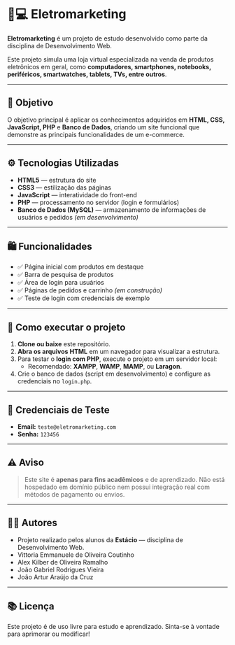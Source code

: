# 📱💻 Eletromarketing

**Eletromarketing** é um projeto de estudo desenvolvido como parte da disciplina de Desenvolvimento Web.

Este projeto simula uma loja virtual especializada na venda de produtos eletrônicos em geral, como **computadores, smartphones, notebooks, periféricos, smartwatches, tablets, TVs, entre outros**.

---

## 🎯 **Objetivo**

O objetivo principal é aplicar os conhecimentos adquiridos em **HTML, CSS, JavaScript, PHP** e **Banco de Dados**, criando um site funcional que demonstre as principais funcionalidades de um e-commerce.

---

## ⚙️ **Tecnologias Utilizadas**

- **HTML5** — estrutura do site
- **CSS3** — estilização das páginas
- **JavaScript** — interatividade do front-end
- **PHP** — processamento no servidor (login e formulários)
- **Banco de Dados (MySQL)** — armazenamento de informações de usuários e pedidos *(em desenvolvimento)*

---

## 🛍️ **Funcionalidades**

- ✅ Página inicial com produtos em destaque  
- ✅ Barra de pesquisa de produtos  
- ✅ Área de login para usuários  
- ✅ Páginas de pedidos e carrinho *(em construção)*  
- ✅ Teste de login com credenciais de exemplo
  

---

## 🚀 **Como executar o projeto**

1. **Clone ou baixe** este repositório.
2. **Abra os arquivos HTML** em um navegador para visualizar a estrutura.
3. Para testar o **login com PHP**, execute o projeto em um servidor local:
   - Recomendado: **XAMPP**, **WAMP**, **MAMP**, ou **Laragon**.
4. Crie o banco de dados (script em desenvolvimento) e configure as credenciais no `login.php`.

---

## 🔑 **Credenciais de Teste**

- **Email:** `teste@eletromarketing.com`
- **Senha:** `123456`

---

## ⚠️ **Aviso**

> Este site é **apenas para fins acadêmicos** e de aprendizado. Não está hospedado em domínio público nem possui integração real com métodos de pagamento ou envios.

---

## 👨‍💻 **Autores**

- Projeto realizado pelos alunos da **Estácio** — disciplina de Desenvolvimento Web.
- Vittoria Emmanuele de Oliveira Coutinho
- Alex Kilber de Oliveira Ramalho
- João Gabriel Rodrigues Vieira
- João Artur Araújo da Cruz 
---

## 📚 **Licença**

Este projeto é de uso livre para estudo e aprendizado. Sinta-se à vontade para aprimorar ou modificar!

